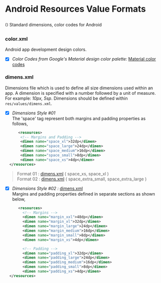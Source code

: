 # Android Resources Value Formats
⛻ Standard dimensions, color codes for Android

### color.xml
Android app development design colors.
  - [x] *Color Codes from Google's Material design color palette:* [Material color codes](https://github.com/rshavinda/android-resources-value-formats/blob/main/Color%20Codes/colors.xml)


### dimens.xml
Dimensions file which is used to define all size dimensions used within an app. A dimension is specified with a number followed by a unit of measure. For example: *10px, 5sp*. Dimensions should be defined within `res/values/dimens.xml`.

  - [x] *Dimensions Style #01* <br/>
 The 'space' tag represent both margins and padding properties as follows,
```xml
      <resources>
       <!-- Margins and Padding -->
       <dimen name="space_xl">32dp</dimen>
       <dimen name="space_large">24dp</dimen>
       <dimen name="space_medium">16dp</dimen> 
       <dimen name="space_small">8dp</dimen>
       <dimen name="space_xs">4dp</dimen>
  </resources>
```
  > Format 01 : [dimens.xml](https://github.com/rshavinda/android-resources-value-formats/blob/main/Dimensions%20Style%20%2301/dimens-clean.xml) ( space_xs, space_xl )\
  > Format 02 : [dimens.xml](https://github.com/rshavinda/android-resources-value-formats/blob/main/Dimensions%20Style%20%2301/dimens-clean.xml) ( space_extra_small, space_extra_large )


 - [x] *Dimensions Style #02 :* [dimens.xml](https://github.com/rshavinda/android-resources-value-formats/blob/main/Dimensions%20Style%20%2302/dimens-clean.xml) <br/> 
 Margins and padding properties defined in separate sections as shown below,
```xml
      <resources>
        <!-- Margins -->
        <dimen name="margin_xxl">48dp</dimen>
        <dimen name="margin_xl">32dp</dimen>
        <dimen name="margin_large">24dp</dimen>
        <dimen name="margin_medium">16dp</dimen> 
        <dimen name="margin_small">8dp</dimen>
        <dimen name="margin_xs">4dp</dimen>

        <!-- Padding -->
        <dimen name="padding_xl">32dp</dimen>
        <dimen name="padding_large">24dp</dimen>
        <dimen name="padding_medium">16dp</dimen>
        <dimen name="padding_small">8dp</dimen>
        <dimen name="padding_xs">4dp</dimen>
  </resources>
```

